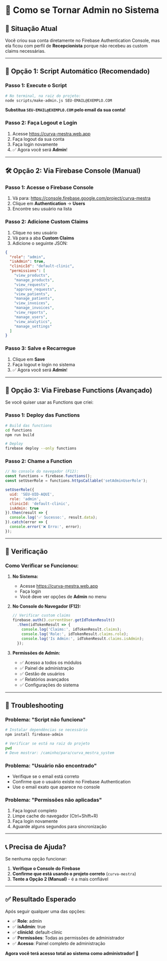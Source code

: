 # 🔑 Como se Tornar Admin no Sistema

## 🎯 **Situação Atual**
Você criou sua conta diretamente no Firebase Authentication Console, mas ela ficou com perfil de **Recepcionista** porque não recebeu as custom claims necessárias.

---

## 🚀 **Opção 1: Script Automático (Recomendado)**

### **Passo 1: Execute o Script**
```bash
# No terminal, na raiz do projeto:
node scripts/make-admin.js SEU-EMAIL@EXEMPLO.COM
```

**Substitua `SEU-EMAIL@EXEMPLO.COM` pelo email da sua conta!**

### **Passo 2: Faça Logout e Login**
1. Acesse https://curva-mestra.web.app
2. Faça logout da sua conta
3. Faça login novamente
4. ✅ Agora você será **Admin**!

---

## 🛠️ **Opção 2: Via Firebase Console (Manual)**

### **Passo 1: Acesse o Firebase Console**
1. Vá para: https://console.firebase.google.com/project/curva-mestra
2. Clique em **Authentication** → **Users**
3. Encontre seu usuário na lista

### **Passo 2: Adicione Custom Claims**
1. Clique no seu usuário
2. Vá para a aba **Custom Claims**
3. Adicione o seguinte JSON:

```json
{
  "role": "admin",
  "isAdmin": true,
  "clinicId": "default-clinic",
  "permissions": [
    "view_products",
    "manage_products", 
    "view_requests",
    "approve_requests",
    "view_patients",
    "manage_patients",
    "view_invoices", 
    "manage_invoices",
    "view_reports",
    "manage_users",
    "view_analytics",
    "manage_settings"
  ]
}
```

### **Passo 3: Salve e Recarregue**
1. Clique em **Save**
2. Faça logout e login no sistema
3. ✅ Agora você será **Admin**!

---

## 🔧 **Opção 3: Via Firebase Functions (Avançado)**

Se você quiser usar as Functions que criei:

### **Passo 1: Deploy das Functions**
```bash
# Build das functions
cd functions
npm run build

# Deploy
firebase deploy --only functions
```

### **Passo 2: Chame a Function**
```javascript
// No console do navegador (F12):
const functions = firebase.functions();
const setUserRole = functions.httpsCallable('setAdminUserRole');

setUserRole({
  uid: 'SEU-UID-AQUI',
  role: 'admin',
  clinicId: 'default-clinic',
  isAdmin: true
}).then(result => {
  console.log('✅ Sucesso:', result.data);
}).catch(error => {
  console.error('❌ Erro:', error);
});
```

---

## 🎯 **Verificação**

### **Como Verificar se Funcionou:**

1. **No Sistema:**
   - Acesse https://curva-mestra.web.app
   - Faça login
   - Você deve ver opções de **Admin** no menu

2. **No Console do Navegador (F12):**
   ```javascript
   // Verificar custom claims
   firebase.auth().currentUser.getIdTokenResult()
     .then(idTokenResult => {
       console.log('Claims:', idTokenResult.claims);
       console.log('Role:', idTokenResult.claims.role);
       console.log('Is Admin:', idTokenResult.claims.isAdmin);
     });
   ```

3. **Permissões de Admin:**
   - ✅ Acesso a todos os módulos
   - ✅ Painel de administração
   - ✅ Gestão de usuários
   - ✅ Relatórios avançados
   - ✅ Configurações do sistema

---

## 🚨 **Troubleshooting**

### **Problema: "Script não funciona"**
```bash
# Instalar dependências se necessário
npm install firebase-admin

# Verificar se está na raiz do projeto
pwd
# Deve mostrar: /caminho/para/curva_mestra_system
```

### **Problema: "Usuário não encontrado"**
- Verifique se o email está correto
- Confirme que o usuário existe no Firebase Authentication
- Use o email exato que aparece no console

### **Problema: "Permissões não aplicadas"**
1. Faça logout completo
2. Limpe cache do navegador (Ctrl+Shift+R)
3. Faça login novamente
4. Aguarde alguns segundos para sincronização

---

## 📞 **Precisa de Ajuda?**

Se nenhuma opção funcionar:

1. **Verifique o Console do Firebase**
2. **Confirme que está usando o projeto correto** (`curva-mestra`)
3. **Tente a Opção 2 (Manual)** - é a mais confiável

---

## ✅ **Resultado Esperado**

Após seguir qualquer uma das opções:

- ✅ **Role**: admin
- ✅ **isAdmin**: true  
- ✅ **clinicId**: default-clinic
- ✅ **Permissões**: Todas as permissões de administrador
- ✅ **Acesso**: Painel completo de administração

**Agora você terá acesso total ao sistema como administrador! 🎉**
